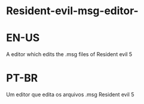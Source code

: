 # Resident-evil-msg-editor-
# EN-US
A editor which edits the .msg files of Resident evil 5
# PT-BR
Um editor que edita os arquivos .msg Resident evil 5
